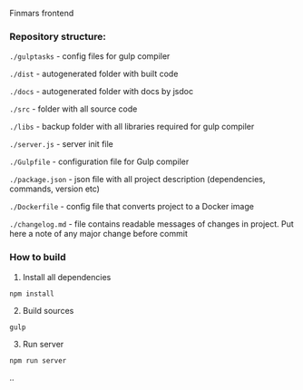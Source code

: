 Finmars frontend

### Repository structure:

`./gulptasks` - config files for gulp compiler

`./dist` - autogenerated folder with built code

`./docs` - autogenerated folder with docs by jsdoc

`./src` - folder with all source code

`./libs` - backup folder with all libraries required for gulp compiler

`./server.js` - server init file

`./Gulpfile` - configuration file for Gulp compiler

`./package.json` - json file with all project description (dependencies, commands, version etc)

`./Dockerfile` - config file that converts project to a Docker image

`./changelog.md` - file contains readable messages of changes in project. Put here a note of any major change before commit

### How to build

1) Install all dependencies

`npm install`

2) Build sources

`gulp`

3) Run server

`npm run server`

..